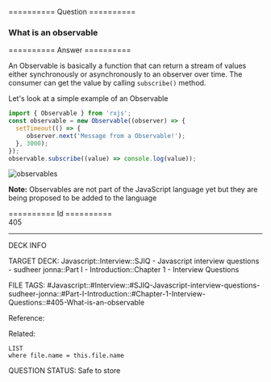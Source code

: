========== Question ==========  

### What is an observable  

========== Answer ==========  

An Observable is basically a function that can return a stream of values either
synchronously or asynchronously to an observer over time. The consumer can get
the value by calling `subscribe()` method.

Let's look at a simple example of an Observable

```javascript
import { Observable } from 'rxjs';
const observable = new Observable((observer) => {
  setTimeout(() => {
     observer.next('Message from a Observable!');
  }, 3000);
});
observable.subscribe((value) => console.log(value));
```

![observables](../../../../images/observables.png)

**Note:** Observables are not part of the JavaScript language yet but they are
being proposed to be added to the language

========== Id ==========  
405

---

DECK INFO

TARGET DECK: Javascript::Interview::SJIQ - Javascript interview questions - sudheer jonna::Part I - Introduction::Chapter 1 - Interview Questions

FILE TAGS: #Javascript::#Interview::#SJIQ-Javascript-interview-questions-sudheer-jonna::#Part-I-Introduction::#Chapter-1-Interview-Questions::#405-What-is-an-observable

Reference:

Related:

```dataview
LIST
where file.name = this.file.name
```

QUESTION STATUS: Safe to store
